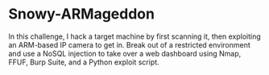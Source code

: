 # Snowy-ARMageddon
In this challenge, I hack a target machine by first scanning it, then exploiting an ARM-based IP camera to get in. Break out of a restricted environment and use a NoSQL injection to take over a web dashboard using Nmap, FFUF, Burp Suite, and a Python exploit script.
